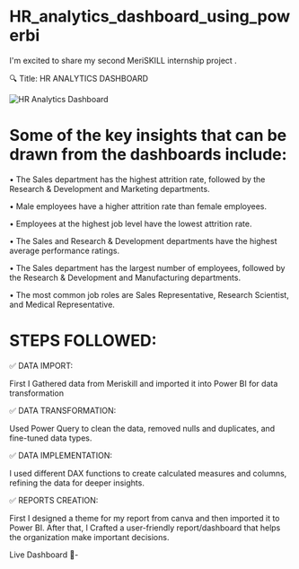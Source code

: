 # HR_analytics_dashboard_using_powerbi

I'm excited to share my second MeriSKILL internship project .

🔍 Title: HR ANALYTICS DASHBOARD

  ![HR Analytics Dashboard](https://github.com/MaliJaved/HR_analytics_dashboard_using_powerbi/assets/121247667/068e91bc-60cb-43f1-becd-91f55836a75c)




# Some of the key insights that can be drawn from the dashboards include:

•	The Sales department has the highest attrition rate, followed by the Research & Development and Marketing departments.

•	Male employees have a higher attrition rate than female employees.

•	Employees at the highest job level have the lowest attrition rate. 

•	The Sales and Research & Development departments have the highest average performance ratings.

•	The Sales department has the largest number of employees, followed by the Research & Development and Manufacturing departments.

•	The most common job roles are Sales Representative, Research Scientist, and Medical Representative.

 # STEPS FOLLOWED:

✅ DATA IMPORT:

First I Gathered data from Meriskill and imported it into Power BI for data transformation

✅ DATA TRANSFORMATION:

Used Power Query to clean the data, removed nulls and duplicates, and fine-tuned data types.

✅ DATA IMPLEMENTATION:

I used different DAX functions to create calculated measures and columns, refining the data for deeper insights.

✅ REPORTS CREATION:

First I designed a theme for my report from canva and then imported it to Power BI. After that, I Crafted a user-friendly report/dashboard that helps the organization make important decisions.

Live Dashboard 🔗-

